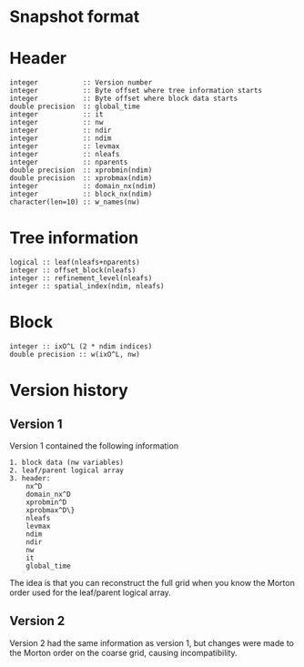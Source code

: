 # Snapshot format

# Header

    integer           :: Version number
    integer           :: Byte offset where tree information starts
    integer           :: Byte offset where block data starts
    double precision  :: global_time
    integer           :: it
    integer           :: nw
    integer           :: ndir
    integer           :: ndim
    integer           :: levmax
    integer           :: nleafs
    integer           :: nparents
    double precision  :: xprobmin(ndim)
    double precision  :: xprobmax(ndim)
    integer           :: domain_nx(ndim)
    integer           :: block_nx(ndim)
    character(len=10) :: w_names(nw)

# Tree information

    logical :: leaf(nleafs+nparents)
    integer :: offset_block(nleafs)
    integer :: refinement_level(nleafs)
    integer :: spatial_index(ndim, nleafs)

# Block

    integer :: ixO^L (2 * ndim indices)
    double precision :: w(ixO^L, nw)

# Version history

## Version 1

Version 1 contained the following information

    1. block data (nw variables)
    2. leaf/parent logical array
    3. header:
        nx^D
        domain_nx^D
        xprobmin^D
        xprobmax^D\}
        nleafs
        levmax
        ndim
        ndir
        nw
        it
        global_time

The idea is that you can reconstruct the full grid when you know the Morton
order used for the leaf/parent logical array.

## Version 2

Version 2 had the same information as version 1, but changes were made to the
Morton order on the coarse grid, causing incompatibility.
